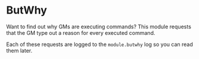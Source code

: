 # ButWhy
Want to find out why GMs are executing commands?
This module requests that the GM type out a reason for every executed command.

Each of these requests are logged to the `module.butwhy` log so you can read them later.